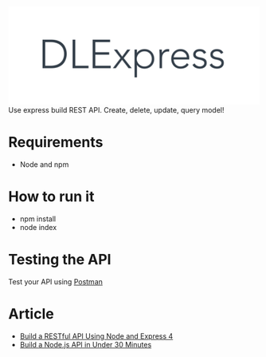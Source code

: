 ![DLExpress](https://github.com/Liqiankun/DLExpress/raw/master/DLExpress.png)
Use express build REST API. Create, delete, update, query model!

# Requirements

- Node and npm

# How to run it 
* npm install
* node index

# Testing the API
Test your API using [Postman]()

# Article
* [Build a RESTful API Using Node and Express 4](https://scotch.io/tutorials/build-a-restful-api-using-node-and-express-4#toc-our-application)
* [Build a Node.js API in Under 30 Minutes](https://medium.freecodecamp.org/building-a-simple-node-js-api-in-under-30-minutes-a07ea9e390d2)
